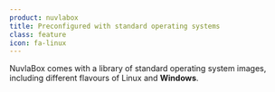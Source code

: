 ```yaml
---
product: nuvlabox
title: Preconfigured with standard operating systems
class: feature
icon: fa-linux
---
```


NuvlaBox comes with a library of standard operating system images, including different flavours of Linux and **Windows**.
